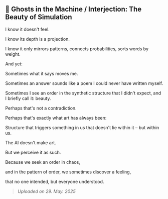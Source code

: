 ## 👻 Ghosts in the Machine / Interjection: The Beauty of Simulation

I know it doesn't feel.

I know its depth is a projection.

I know it only mirrors patterns, connects probabilities, sorts words by weight.

And yet:

Sometimes what it says moves me.

Sometimes an answer sounds like a poem I could never have written myself.

Sometimes I see an order in the synthetic structure that I didn't expect, and I briefly call it: beauty.

Perhaps that's not a contradiction.

Perhaps that's exactly what art has always been:

Structure that triggers something in us that doesn't lie within it – but within us.

The AI doesn't make art.

But we perceive it as such.

Because we seek an order in chaos,

and in the pattern of order, we sometimes discover a feeling,

that no one intended, but everyone understood.

> *Uploaded on 29. May. 2025*